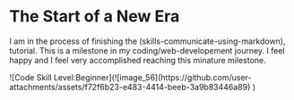 # The Start of a New Era 
<p>I am in the process of finishing the (skills-communicate-using-markdown), tutorial.
This is a milestone in my coding/web-developement journey. I feel happy and I feel very accomplished reaching this minature milestone.</p>
![Code Skill Level:Beginner](![image_56](https://github.com/user-attachments/assets/f72f6b23-e483-4414-beeb-3a9b83446a89)
)

